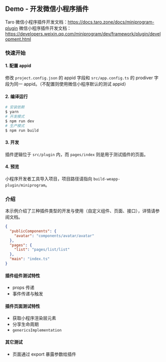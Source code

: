 ## Demo - 开发微信小程序插件

Taro 微信小程序插件开发文档：https://docs.taro.zone/docs/miniprogram-plugin
微信小程序插件开发文档：https://developers.weixin.qq.com/miniprogram/dev/framework/plugin/development.html

### 快速开始

#### 1. 配置 appid

修改 `project.config.json` 的 appid 字段和 `src/app.config.ts` 的 prodiver 字段为同一 appid。（不配置则使用微信小程序默认的测试 appid）

#### 2. 编译运行

```bash
# 安装依赖
$ yarn
# 开发模式
$ npm run dev
# 生产模式
$ npm run build
```

#### 3. 开发

插件逻辑位于 `src/plugin` 内，而 `pages/index` 则是用于测试插件的页面。

#### 4. 预览

小程序开发者工具导入项目，项目路径请指向 `build-weapp-plugin/miniprogram`。

### 介绍

本示例介绍了三种插件类型的开发与使用（自定义组件、页面、接口），详情请参阅文档。

```json
{
  "publicComponents": {
    "avatar": "components/avatar/avatar"
  },
  "pages": {
    "list": "pages/list/list"
  },
  "main": "index.ts"
}
```

#### 插件组件测试特性

- props 传递
- 事件传递与触发

#### 插件页面测试特性

- 获取小程序渲染层元素
- 分享生命周期
- `genericsImplementation`

#### 其它测试

- 页面通过 export 暴露参数给插件
